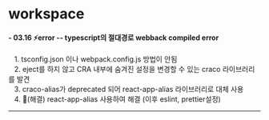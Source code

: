 # workspace

<h4>- 03.16 ⚡error -- typescript의 절대경로 webback compiled error</h4>
<span font-size="12px">&nbsp;&nbsp;&nbsp;1. tsconfig.json 이나 webpack.config.js 방법이 안됨</span></br>
<span font-size="12px">&nbsp;&nbsp;&nbsp;2. eject를 하지 않고 CRA 내부에 숨겨진 설정을 변경할 수 있는 craco 라이브러리를 발견</span></br>
<span font-size="12px">&nbsp;&nbsp;&nbsp;3. craco-alias가 deprecated 되어 react-app-alias 라이브러리로 대체 사용</span></br>
<span font-size="12px">&nbsp;&nbsp;&nbsp;4. 📌(해결) react-app-alias 사용하여 해결 (이후 eslint, prettier설정)</span></br>
<hr size="1">
